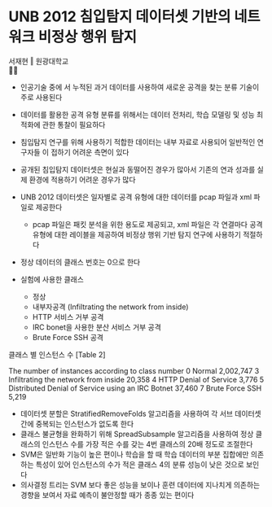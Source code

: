 # UNB 2012 침입탐지 데이터셋 기반의 네트워크 비정상 행위 탐지  
서재현 ‖ 원광대학교   
💼📜  
  
- 인공기술 중에 서 누적된 과거 데이터를 사용하여 새로운 공격을 찾는 분류 기술이 주로 사용된다  
- 데이터를 활용한 공격 유형 분류를 위해서는 데이터 전처리, 학습 모델링 및 성능 최적화에 관한 통찰이 필요하다  
- 침입탐지 연구를 위해 사용하기 적합한 데이터는 내부 자료로 사용되어 일반적인 연구자들 이 접하기 어려운 측면이 있다  
- 공개된 침입탐지 데이터셋은 현실과 동떨어진 경우가 많아서 기존의 연과 성과를 실제 환경에 적용하기 어려운 경우가 많다   
- UNB 2012 데이터셋은 일자별로 공격 유형에 대한 데이터를 pcap 파일과 xml 파일로 제공한다    
  - pcap 파일은 패킷 분석을 위한 용도로 제공되고, xml 파일은 각 연결마다 공격유형에 대한 레이블을 제공하여 비정상 행위 기반 탐지 연구에 사용하기 적절하다   

- 정상 데이터의 클래스 번호는 0으로 한다  
- 실험에 사용한 클래스
  - 정상   
  - 내부자공격 (Infiltrating the network from inside)  
  - HTTP 서비스 거부 공격  
  - IRC bonet을 사용한 분산 서비스 거부 공격  
  - Brute Force SSH 공격  

클래스 별 인스턴스 수 [Table 2]  
  
The number of instances according to class number 
0 Normal 2,002,747 
3 Infiltrating the network from inside 20,358 
4 HTTP Denial of Service 3,776 
5 Distributed Denial of Service using an IRC Botnet 37,460 
7 Brute Force SSH 5,219

- 데이터셋 분할은 StratifiedRemoveFolds 알고리즘을 사용하여 각 서브 데이터셋 간에 중복되는 인스턴스가 없도록 한다   
- 클래스 불균형을 완화하기 위해 SpreadSubsample 알고리즘을 사용하여 정상 클래스의 인스턴스 수를 가장 적은 수를 갖는 4번 클래스의 20배 정도로 조절한다  
- SVM은 일반화 기능이 높은 편이나 학습을 할 때 학습 데이터의 부분 집합에만 의존하는 특성이 있어 인스턴스의 수가 적은 클래스 4의 분류 성능이 낮은 것으로 보인다  
- 의사결정 트리는 SVM 보다 좋은 성능을 보이나 훈련 데이터에 지나치게 의존하는 경향을 보여서 자료 예측이 불안정할 때가 종종 있는 편이다   
